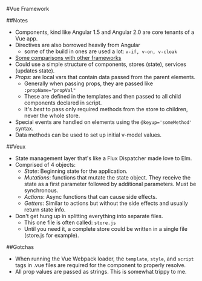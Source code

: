 #Vue Framework

##Notes

* Components, kind like Angular 1.5 and Angular 2.0 are core tenants of a Vue app.
* Directives are also borrowed heavily from Angular
  * some of the build in ones are used a lot: `v-if, v-on, v-cloak`
* [Some comparisons with other frameworks][1]
* Could use a simple structure of components, stores (state), services (updates state).
* _Props_: are local vars that contain data passed from the parent elements.
  * Generally when passing props, they are passed like `:propName="propVal"`
  * These are defined in the templates and then passed to all child components declared in script.
  * It's _best_ to pass only required methods from the store to children, never the whole store.
* Special events are handled on elements using the `@keyup='someMethod'` syntax.
* Data methods can be used to set up initial v-model values.

##Veux

* State management layer that's like a Flux Dispatcher made love to Elm.
* Comprised of 4 objects:
  * _State_: Beginning state for the application.
  * _Mutations_: functions that mutate the state object. They receive the state as a first parameter
followed by additional parameters. Must be synchronous.
  * _Actions_: Async functions that can cause side effects.
  * _Getters_: Similar to actions but without the side effects and usually return state info.
* Don't get hung up in splitting everything into separate files.
  * This one file is often called: `store.js`
  * Until you need it, a complete store could be written in a single file (store.js for example).

##Gotchas

* When running the Vue Webpack loader, the `template`, `style`, and `script` tags in .vue files 
are required for the component to properly resolve.
* All prop values are passed as strings. This is somewhat trippy to me.

[1]: https://rc.vuejs.org/guide/comparison.html